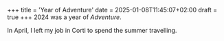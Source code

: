 +++
title = 'Year of Adventure'
date = 2025-01-08T11:45:07+02:00
draft = true
+++
2024 was a year of _Adventure_.

In April, I left my job in Corti to spend the summer travelling. 


